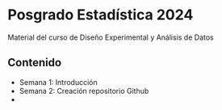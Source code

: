# Posgrado Estadística 2024
Material del curso de Diseño Experimental y Análisis de Datos 

## Contenido 

- Semana 1: Introducción
- Semana 2: Creación repositorio Github
- 
